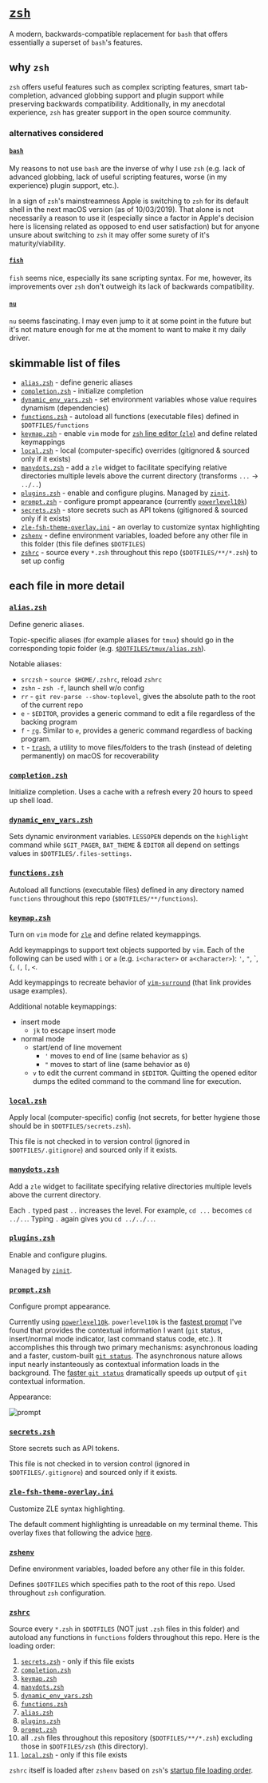 # [`zsh`](https://www.zsh.org)

A modern, backwards-compatible replacement for `bash` that offers essentially a superset of `bash`'s features.

## why `zsh`

`zsh` offers useful features such as complex scripting features, smart tab-completion, advanced globbing support and plugin support while preserving backwards compatibility. Additionally, in my anecdotal experience, `zsh` has greater support in the open source community.

### alternatives considered

#### [`bash`](https://linux.die.net/man/1/bash)

My reasons to not use `bash` are the inverse of why I use `zsh` (e.g. lack of advanced globbing, lack of useful scripting features, worse (in my experience) plugin support, etc.).

In a sign of `zsh`'s mainstreamness Apple is switching to `zsh` for its default shell in the next macOS version (as of 10/03/2019). That alone is not necessarily a reason to use it (especially since a factor in Apple's decision here is licensing related as opposed to end user satisfaction) but for anyone unsure about switching to `zsh` it may offer some surety of it's maturity/viability.

#### [`fish`](https://fishshell.com)

`fish` seems nice, especially its sane scripting syntax. For me, however, its improvements over `zsh` don't outweigh its lack of backwards compatibility.

#### [`nu`](https://github.com/nushell/nushell)

`nu` seems fascinating. I may even jump to it at some point in the future but it's not mature enough for me at the moment to want to make it my daily driver.

## skimmable list of files

- [`alias.zsh`](#aliaszsh) - define generic aliases
- [`completion.zsh`](#completionzsh) - initialize completion
- [`dynamic_env_vars.zsh`](./dynamic_env_vars.zsh) - set environment variables whose value requires dynamism (dependencies)
- [`functions.zsh`](#functionszsh) - autoload all functions (executable files) defined in `$DOTFILES/functions`
- [`keymap.zsh`](#keymapzsh) - enable `vim` mode for [`zsh` line editor (`zle`)](http://zsh.sourceforge.net/Doc/Release/Zsh-Line-Editor.html) and define related keymappings
- [`local.zsh`](#localzsh) - local (computer-specific) overrides (gitignored & sourced only if it exists)
- [`manydots.zsh`](#manydotszsh) - add a `zle` widget to facilitate specifying relative directories multiple levels above the current directory (transforms `...` -> `../..`)
- [`plugins.zsh`](#pluginszsh) - enable and configure plugins. Managed by [`zinit`](https://github.com/zdharma/zinit).
- [`prompt.zsh`](#promptzsh) - configure prompt appearance (currently [`powerlevel10k`](https://github.com/romkatv/powerlevel10k))
- [`secrets.zsh`](#secretszsh) - store secrets such as API tokens (gitignored & sourced only if it exists)
- [`zle-fsh-theme-overlay.ini`](#zle-fsh-theme-overlayini) - an overlay to customize syntax highlighting
- [`zshenv`](#zshenv) - define environment variables, loaded before any other file in this folder (this file defines `$DOTFILES`)
- [`zshrc`](#zshrc) - source every `*.zsh` throughout this repo (`$DOTFILES/**/*.zsh`) to set up config

## each file in more detail

### [`alias.zsh`](./alias.zsh)

Define generic aliases.

Topic-specific aliases (for example aliases for `tmux`) should go in the corresponding topic folder (e.g. [`$DOTFILES/tmux/alias.zsh`](../tmux/alias.zsh)).

Notable aliases:

- `srczsh` - `source $HOME/.zshrc`, reload `zshrc`
- `zshn` - `zsh -f`, launch shell w/o config
- `rr` - `git rev-parse --show-toplevel`, gives the absolute path to the root of the current repo
- `e` - `$EDITOR`, provides a generic command to edit a file regardless of the backing program
- `f` - [`rg`](https://github.com/BurntSushi/ripgrep). Similar to `e`, provides a generic command regardless of backing program.
- `t` - [`trash`](https://github.com/sindresorhus/trash), a utility to move files/folders to the trash (instead of deleting permanently) on macOS for recoverability

### [`completion.zsh`](./completion.zsh)

Initialize completion. Uses a cache with a refresh every 20 hours to speed up shell load.

### [`dynamic_env_vars.zsh`](./dynamic_env_vars.zsh)

Sets dynamic environment variables. `LESSOPEN` depends on the `highlight` command while `$GIT_PAGER`, `BAT_THEME` & `EDITOR` all depend on settings values in `$DOTFILES/.files-settings`.

### [`functions.zsh`](./functions.zsh)

Autoload all functions (executable files) defined in any directory named `functions` throughout this repo (`$DOTFILES/**/functions`).

### [`keymap.zsh`](./keymap.zsh)

Turn on `vim` mode for [`zle`](http://zsh.sourceforge.net/Doc/Release/Zsh-Line-Editor.html) and define related keymappings.

Add keymappings to support text objects supported by `vim`. Each of the following can be used with `i` or `a` (e.g. `i<character>` or `a<character>`): `'`, `"`, \`, `{`, `(`, `[`, `<`.

Add keymappings to recreate behavior of [`vim-surround`](https://github.com/tpope/vim-surround) (that link provides usage examples).

Additional notable keymappings:

- insert mode
  - `jk` to escape insert mode
- normal mode
  - start/end of line movement
    - `'` moves to end of line (same behavior as `$`)
    - `"` moves to start of line (same behavior as `0`)
  - `v` to edit the current command in `$EDITOR`. Quitting the opened editor dumps the edited command to the command line for execution.

### [`local.zsh`](./local.zsh)

Apply local (computer-specific) config (not secrets, for better hygiene those should be in `$DOTFILES/secrets.zsh`).

This file is not checked in to version control (ignored in `$DOTFILES/.gitignore`) and sourced only if it exists.

### [`manydots.zsh`](./manydots.zsh)

Add a `zle` widget to facilitate specifying relative directories multiple levels above the current directory.

Each `.` typed past `..` increases the level. For example, `cd ...` becomes `cd ../..`. Typing `.` again gives you `cd ../../..`.

### [`plugins.zsh`](./plugins.zsh)

Enable and configure plugins.

Managed by [`zinit`](https://github.com/zdharma/zinit).

### [`prompt.zsh`](./prompt.zsh)

Configure prompt appearance.

Currently using [`powerlevel10k`](https://github.com/romkatv/powerlevel10k). `powerlevel10k` is the [fastest prompt](https://github.com/romkatv/powerlevel10k#is-it-really-fast) I've found that provides the contextual information I want (`git` status, insert/normal mode indicator, last command status code, etc.). It accomplishes this through two primary mechanisms: asynchronous loading and a faster, custom-built [`git status`](https://github.com/romkatv/gitstatus). The asynchronous nature allows input nearly instanteously as contextual information loads in the background. The [faster `git status`](https://github.com/romkatv/gitstatus#why-fast) dramatically speeds up output of `git` contextual information.

Appearance:

![prompt](https://user-images.githubusercontent.com/9750687/74062058-49ce2e00-49a2-11ea-96a7-808db84e7844.png "prompt")

### [`secrets.zsh`](./secrets.zsh)

Store secrets such as API tokens.

This file is not checked in to version control (ignored in `$DOTFILES/.gitignore`) and sourced only if it exists.

### [`zle-fsh-theme-overlay.ini`](./zle-fsh-theme-overlay.ini)

Customize ZLE syntax highlighting.

The default comment highlighting is unreadable on my terminal theme. This overlay fixes that following the advice [here](https://github.com/zdharma/fast-syntax-highlighting/issues/138#issuecomment-502383578).

### [`zshenv`](./zshenv)

Define environment variables, loaded before any other file in this folder.

Defines `$DOTFILES` which specifies path to the root of this repo. Used throughout `zsh` configuration.

### [`zshrc`](./zshrc)

Source every `*.zsh` in `$DOTFILES` (NOT just `.zsh` files in this folder) and autoload any functions in `functions` folders throughout this repo. Here is the loading order:

1. [`secrets.zsh`](./secrets.zsh) - only if this file exists
1. [`completion.zsh`](./completion.zsh)
1. [`keymap.zsh`](./keymap.zsh)
1. [`manydots.zsh`](./manydots.zsh)
1. [`dynamic_env_vars.zsh`](./dynamic_env_vars.zsh)
1. [`functions.zsh`](./functions.zsh)
1. [`alias.zsh`](./alias.zsh)
1. [`plugins.zsh`](./plugins.zsh)
1. [`prompt.zsh`](./prompt.zsh)
1. all `.zsh` files throughout this repository (`$DOTFILES/**/*.zsh`) excluding those in `$DOTFILES/zsh` (this directory).
1. [`local.zsh`](./local.zsh) - only if this file exists

`zshrc` itself is loaded after `zshenv` based on `zsh`'s [startup file loading order](http://zsh.sourceforge.net/Intro/intro_3.html).
